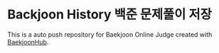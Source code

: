 # Backjoon History 백준 문제풀이 저장
This is a auto push repository for Baekjoon Online Judge created with [BaekjoonHub](https://github.com/BaekjoonHub/BaekjoonHub).
